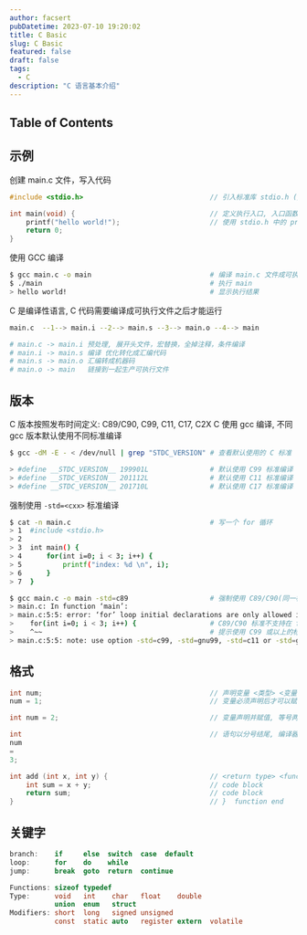 ```yaml
---
author: facsert
pubDatetime: 2023-07-10 19:20:02
title: C Basic
slug: C Basic
featured: false
draft: false
tags:
  - C
description: "C 语言基本介绍"
---
```


<!--
 * @Author       : facsert
 * @Date         : 2023-05-25 19:20:02
 * @LastEditTime : 2023-07-28 11:46:18
 * @Description  : edit description
-->
## Table of Contents

## 示例

创建 main.c 文件，写入代码

```c
#include <stdio.h>                               // 引入标准库 stdio.h (/usr/include/)

int main(void) {                                 // 定义执行入口, 入口函数名称固定为 main
    printf("hello world!");                      // 使用 stdio.h 中的 printf 函数
    return 0;
}
```

使用 GCC 编译

```bash
$ gcc main.c -o main                             # 编译 main.c 文件成可执行文件 main
$ ./main                                         # 执行 main
> hello world!                                   # 显示执行结果
```

C 是编译性语言, C 代码需要编译成可执行文件之后才能运行

```bash
main.c  --1--> main.i --2--> main.s --3--> main.o --4--> main

# main.c -> main.i 预处理, 展开头文件，宏替换，全掉注释，条件编译
# main.i -> main.s 编译 优化转化成汇编代码
# main.s -> main.o 汇编转成机器码
# main.o -> main   链接到一起生产可执行文件
```

## 版本

C 版本按照发布时间定义: C89/C90, C99, C11, C17, C2X
C 使用 gcc 编译, 不同 gcc 版本默认使用不同标准编译

```bash
$ gcc -dM -E - < /dev/null | grep "STDC_VERSION" # 查看默认使用的 C 标准

> #define __STDC_VERSION__ 199901L               # 默认使用 C99 标准编译
> #define __STDC_VERSION__ 201112L               # 默认使用 C11 标准编译
> #define __STDC_VERSION__ 201710L               # 默认使用 C17 标准编译
```

强制使用 `-std=<cxx>` 标准编译

```bash
$ cat -n main.c                                  # 写一个 for 循环
> 1  #include <stdio.h>
> 2
> 3  int main() {
> 4      for(int i=0; i < 3; i++) {
> 5          printf("index: %d \n", i);
> 6      }
> 7  }

$ gcc main.c -o main -std=c89                    # 强制使用 C89/C90(同一标准不同叫法) 编译
> main.c: In function ‘main’:
> main.c:5:5: error: ‘for’ loop initial declarations are only allowed in C99 or C11 mode
>    for(int i=0; i < 3; i++) {                  # C89/C90 标准不支持在 for 循环内定义变量
>    ^~~                                         # 提示使用 C99 或以上的标准编译
> main.c:5:5: note: use option -std=c99, -std=gnu99, -std=c11 or -std=gnu11 to compile your code
```

## 格式

```c
int num;                                         // 声明变量 <类型> <变量名>; 分号是必须的
num = 1;                                         // 变量必须声明后才可以赋值

int num = 2;                                     // 变量声明并赋值, 等号两边空格不是必须

int                                              // 语句以分号结尾, 编译器会忽略换行
num
=
3;
```

```c
int add (int x, int y) {                         // <return type> <function name> (<arg type> <arg name>) {
    int sum = x + y;                             // code block
    return sum;                                  // code block
}                                                // }  function end
```

## 关键字

```c
branch:    if     else  switch  case  default
loop:      for    do    while
jump:      break  goto  return  continue

Functions: sizeof typedef
Type:      void   int    char   float    double
           union  enum   struct
Modifiers: short  long   signed unsigned
           const  static auto   register extern  volatile
```
